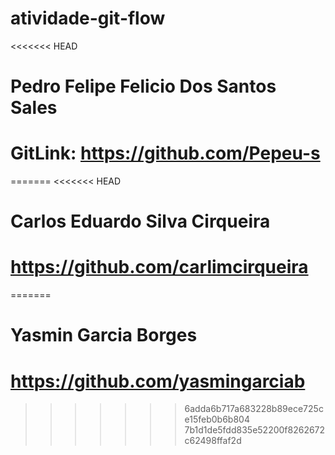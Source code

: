 # atividade-git-flow
<<<<<<< HEAD
# Pedro Felipe Felicio Dos Santos Sales
# GitLink: https://github.com/Pepeu-s
=======
<<<<<<< HEAD
# Carlos Eduardo Silva Cirqueira
# https://github.com/carlimcirqueira
=======
# Yasmin Garcia Borges 
# https://github.com/yasmingarciab
>>>>>>> 6adda6b717a683228b89ece725ce15feb0b6b804
>>>>>>> 7b1d1de5fdd835e52200f8262672c62498ffaf2d

